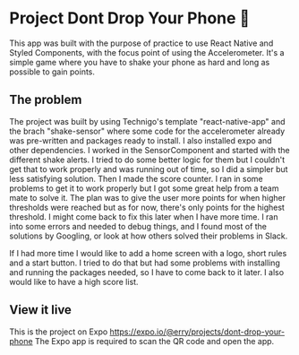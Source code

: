 # Project Dont Drop Your Phone 📱

This app was built with the purpose of practice to use React Native and Styled Components, with the focus point of using the Accelerometer. It's a simple game where you have to shake your phone as hard and long as possible to gain points.

## The problem

The project was built by using Technigo's template "react-native-app" and the brach "shake-sensor" where some code for the accelerometer already was pre-written and packages ready to install. I also installed expo and other dependencies. I worked in the SensorComponent and started with the different shake alerts. I tried to do some better logic for them but I couldn't get that to work properly and was running out of time, so I did a simpler but less satisfying solution. Then I made the score counter. I ran in some problems to get it to work properly but I got some great help from a team mate to solve it. The plan was to give the user more points for when higher thresholds were reached but as for now, there's only points for the highest threshold. I might come back to fix this later when I have more time. I ran into some errors and needed to debug things, and I found most of the solutions by Googling, or look at how others solved their problems in Slack.

If I had more time I would like to add a home screen with a logo, short rules and a start button. I tried to do that but had some problems with installing and running the packages needed, so I have to come back to it later. I also would like to have a high score list.

## View it live

This is the project on Expo https://expo.io/@erry/projects/dont-drop-your-phone The Expo app is required to scan the QR code and open the app.
